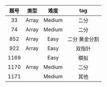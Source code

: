 |题号|类型|难度|tag|
|:---:|:---:|:---:|:---:|
|33|Array|Medium|二分|
|74|Array|Medium|二分|
|852|Array|Easy|二分 黄金分割|
|922|Array|Easy|双指针|
|1169| |Easy|模拟|
|1170|Array|Medium|二分|
|1171| |Medium|其他|